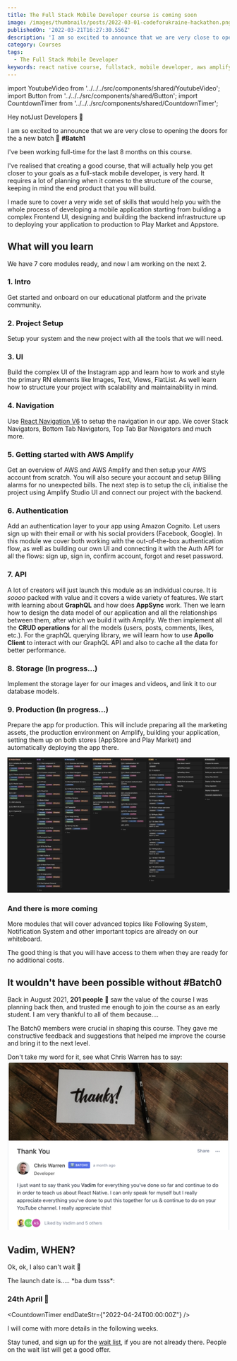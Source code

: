 ```yaml
---
title: The Full Stack Mobile Developer course is coming soon
image: /images/thumbnails/posts/2022-03-01-codeforukraine-hackathon.png
publishedOn: '2022-03-21T16:27:30.556Z'
description: 'I am so excited to announce that we are very close to opening the doors for the a new batch. #Batch1'
category: Courses
tags:
  - The Full Stack Mobile Developer
keywords: react native course, fullstack, mobile developer, aws amplify
---
```


import YoutubeVideo from '../../../src/components/shared/YoutubeVideo';
import Button from '../../../src/components/shared/Button';
import CountdownTimer from '../../../src/components/shared/CountdownTimer';

Hey notJust Developers 👋

I am so excited to announce that we are very close to opening the doors for the a new batch 🎉 **#Batch1**

I've been working full-time for the last 8 months on this course.

I've realised that creating a good course, that will actually help you get closer to your goals as a full-stack mobile developer, is very hard. It requires a lot of planning when it comes to the structure of the course, keeping in mind the end product that you will build.

I made sure to cover a very wide set of skills that would help you with the whole process of developing a mobile application starting from building a complex Frontend UI, designing and building the backend infrastructure up to deploying your application to production to Play Market and Appstore.

## What will you learn

We have 7 core modules ready, and now I am working on the next 2.

### 1. Intro

Get started and onboard on our educational platform and the private community.

### 2. Project Setup

Setup your system and the new project with all the tools that we will need.

### 3. UI

Build the complex UI of the Instagram app and learn how to work and style the primary RN elements like Images, Text, Views, FlatList. As well learn how to structure your project with scalability and maintainability in mind.

### 4. Navigation

Use [React Navigation V6](https://reactnavigation.org/) to setup the navigation in our app. We cover Stack Navigators, Bottom Tab Navigators, Top Tab Bar Navigators and much more.

### 5. Getting started with AWS Amplify

Get an overview of AWS and AWS Amplify and then setup your AWS account from scratch. You will also secure your account and setup Billing alarms for no unexpected bills. The next step is to setup the cli, initialise the project using Amplify Studio UI and connect our project with the backend.

### 6. Authentication

Add an authentication layer to your app using Amazon Cognito. Let users sign up with their email or with his social providers (Facebook, Google). In this module we cover both working with the out-of-the-box authentication flow, as well as building our own UI and connecting it with the Auth API for all the flows: sign up, sign in, confirm account, forgot and reset password.

### 7. API

A lot of creators will just launch this module as an individual course. It is _soooo_ packed with value and it covers a wide variety of features. We start with learning about **GraphQL** and how does **AppSync** work. Then we learn how to design the data model of our application and all the relationships between them, after which we build it with Amplify. We then implement all the **CRUD operations** for all the models (users, posts, comments, likes, etc.). For the graphQL querying library, we will learn how to use **Apollo Client** to interact with our GraphQL API and also to cache all the data for better performance.

### 8. Storage (In progress...)

Implement the storage layer for our images and videos, and link it to our database models.

### 9. Production (In progress...)

Prepare the app for production. This will include preparing all the marketing assets, the production environment on Amplify, building your application, setting them up on both stores (AppStore and Play Market) and automatically deploying the app there.

![Course content](./course_content.png)

### And there is more coming

More modules that will cover advanced topics like Following System, Notification System and other important topics are already on our whiteboard.

The good thing is that you will have access to them when they are ready for no additional costs.

## It wouldn't have been possible without #Batch0

Back in August 2021, **201 people** 🤯 saw the value of the course I was planning back then, and trusted me enough to join the course as an early student. I am very thankful to all of them because....

The Batch0 members were crucial in shaping this course. They gave me constructive feedback and suggestions that helped me improve the course and bring it to the next level.

Don't take my word for it, see what Chris Warren has to say:
![Testimonial](./ChrisWarren.png)

## Vadim, WHEN?

Ok, ok, I also can't wait 🤩

The launch date is..... \*ba dum tsss\*:

### 24th April 🎉

<CountdownTimer endDateStr={"2022-04-24T00:00:00Z"} />

I will come with more details in the following weeks.

Stay tuned, and sign up for the [wait list](https://academy.notjust.dev/), if you are not already there. People on the wait list will get a good offer.

